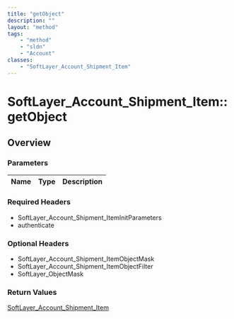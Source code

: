 ```yaml
---
title: "getObject"
description: ""
layout: "method"
tags:
    - "method"
    - "sldn"
    - "Account"
classes:
    - "SoftLayer_Account_Shipment_Item"
---
```

# SoftLayer_Account_Shipment_Item::getObject
## Overview 


### Parameters 
|Name | Type | Description |
| --- | --- | --- |


### Required Headers
* SoftLayer_Account_Shipment_ItemInitParameters
* authenticate

### Optional Headers
* SoftLayer_Account_Shipment_ItemObjectMask
* SoftLayer_Account_Shipment_ItemObjectFilter
* SoftLayer_ObjectMask

### Return Values
<a href='/reference/datatypes/SoftLayer_Account_Shipment_Item'>SoftLayer_Account_Shipment_Item </a>
